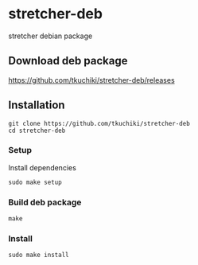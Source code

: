 # stretcher-deb
stretcher debian package

## Download deb package

https://github.com/tkuchiki/stretcher-deb/releases

## Installation

```
git clone https://github.com/tkuchiki/stretcher-deb
cd stretcher-deb
```

### Setup

Install dependencies

```
sudo make setup
```

### Build deb package

```
make
```

### Install

```
sudo make install
```

